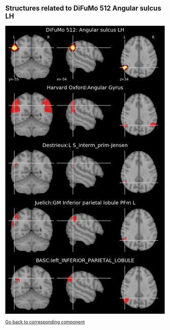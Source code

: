 


## Structures related to DiFuMo 512 Angular sulcus LH

![18](18.jpg "Structures related to DiFuMo 512 Angular sulcus LH")

[Go back to corresponding component](https://parietal-inria.github.io/DiFuMo/512/html/18.html)